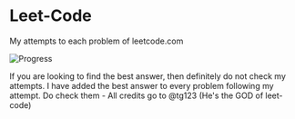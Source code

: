 # Leet-Code
My attempts to each problem of leetcode.com

![Progress](https://img.shields.io/badge/progress-83%20%2F%20285-ff69b4.svg)

If you are looking to find the best answer, then definitely do not check my attempts. I have added the best answer to every problem following my attempt. Do check them - All credits go to @tg123 (He's the GOD of leet-code)
